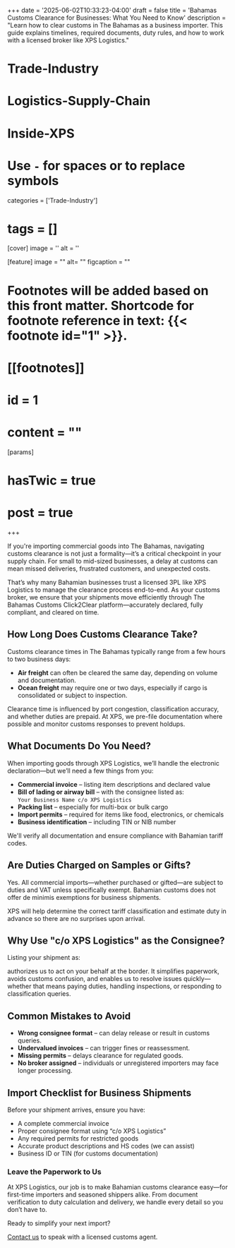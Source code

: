+++
date = '2025-06-02T10:33:23-04:00'
draft = false
title = 'Bahamas Customs Clearance for Businesses: What You Need to Know'
description = "Learn how to clear customs in The Bahamas as a business importer. This guide explains timelines, required documents, duty rules, and how to work with a licensed broker like XPS Logistics."

# Trade-Industry
# Logistics-Supply-Chain
# Inside-XPS

# Use `-` for spaces or to replace symbols
categories = ['Trade-Industry']
# tags = []


[cover]
  image = ''
  alt = ''


[feature]
  image = ""
  alt= ""
  figcaption = ""

# Footnotes will be added based on this front matter. Shortcode for footnote reference in text: {{< footnote id="1" >}}.

# [[footnotes]]
#   id = 1
#   content = ""


[params]
#  hasTwic = true
#  post = true

+++

If you're importing commercial goods into The Bahamas, navigating customs clearance is not just a formality—it’s a critical checkpoint in your supply chain. For small to mid-sized businesses, a delay at customs can mean missed deliveries, frustrated customers, and unexpected costs.

That’s why many Bahamian businesses trust a licensed 3PL like XPS Logistics to manage the clearance process end-to-end. As your customs broker, we ensure that your shipments move efficiently through The Bahamas Customs Click2Clear platform—accurately declared, fully compliant, and cleared on time.

## How Long Does Customs Clearance Take?

Customs clearance times in The Bahamas typically range from a few hours to two business days:

- **Air freight** can often be cleared the same day, depending on volume and documentation.
- **Ocean freight** may require one or two days, especially if cargo is consolidated or subject to inspection.

Clearance time is influenced by port congestion, classification accuracy, and whether duties are prepaid. At XPS, we pre-file documentation where possible and monitor customs responses to prevent holdups.

## What Documents Do You Need?

When importing goods through XPS Logistics, we’ll handle the electronic declaration—but we’ll need a few things from you:

- **Commercial invoice** – listing item descriptions and declared value
- **Bill of lading or airway bill** – with the consignee listed as:  
  `Your Business Name c/o XPS Logistics`
- **Packing list** – especially for multi-box or bulk cargo
- **Import permits** – required for items like food, electronics, or chemicals
- **Business identification** – including TIN or NIB number

We'll verify all documentation and ensure compliance with Bahamian tariff codes.

## Are Duties Charged on Samples or Gifts?

Yes. All commercial imports—whether purchased or gifted—are subject to duties and VAT unless specifically exempt. Bahamian customs does not offer de minimis exemptions for business shipments.

XPS will help determine the correct tariff classification and estimate duty in advance so there are no surprises upon arrival.

## Why Use "c/o XPS Logistics" as the Consignee?

Listing your shipment as:

authorizes us to act on your behalf at the border. It simplifies paperwork, avoids customs confusion, and enables us to resolve issues quickly—whether that means paying duties, handling inspections, or responding to classification queries.

## Common Mistakes to Avoid

- **Wrong consignee format** – can delay release or result in customs queries.
- **Undervalued invoices** – can trigger fines or reassessment.
- **Missing permits** – delays clearance for regulated goods.
- **No broker assigned** – individuals or unregistered importers may face longer processing.

## Import Checklist for Business Shipments

Before your shipment arrives, ensure you have:

- A complete commercial invoice
- Proper consignee format using “c/o XPS Logistics”
- Any required permits for restricted goods
- Accurate product descriptions and HS codes (we can assist)
- Business ID or TIN (for customs documentation)

<!-- ### Real-World Example: From Florida to Your Door

A local retailer recently used XPS to import a consolidated ocean freight shipment from Miami. By listing the cargo as `Retailer Name c/o XPS Logistics` and pre-clearing the documents through Click2Clear, we were able to:

- File all customs declarations before the vessel docked
- Pay duties on behalf of the client and arrange local delivery within 24 hours
- Resolve a classification dispute without the client ever visiting the port

This is the kind of logistics partnership we offer—seamless, proactive, and fully compliant. -->

### Leave the Paperwork to Us

At XPS Logistics, our job is to make Bahamian customs clearance easy—for first-time importers and seasoned shippers alike. From document verification to duty calculation and delivery, we handle every detail so you don’t have to.

Ready to simplify your next import?

[Contact us](/contact-us) to speak with a licensed customs agent.